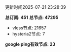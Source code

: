 更新时间2025-07-21 23:28:39

**总订阅: 451**
**总节点: 47295**
- vless节点: 21657
- hysteria2节点: 7

**google ping有效节点: 23**
